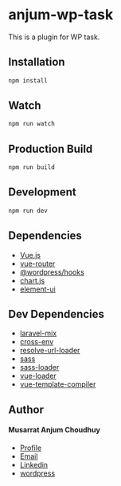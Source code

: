 # anjum-wp-task

This is a plugin for WP task.

## Installation

```bash
npm install
```

## Watch

```bash
npm run watch
```

## Production Build

```bash
npm run build
```

## Development

```bash
npm run dev
```

## Dependencies
- [Vue.js](https://vuejs.org/)
- [vue-router](https://router.vuejs.org/)
- [@wordpress/hooks](https://www.npmjs.com/package/@wordpress/hooks)
- [chart.js](https://www.chartjs.org/)
- [element-ui](https://element.eleme.io/#/en-US)

## Dev Dependencies
- [laravel-mix](https://laravel-mix.com/)
- [cross-env](https://www.npmjs.com/package/cross-env)
- [resolve-url-loader](https://www.npmjs.com/package/resolve-url-loader)
- [sass](https://www.npmjs.com/package/sass)
- [sass-loader](https://www.npmjs.com/package/sass-loader)
- [vue-loader](https://www.npmjs.com/package/vue-loader)
- [vue-template-compiler](https://www.npmjs.com/package/vue-template-compiler)

## Author
#### Musarrat Anjum Choudhuy
- [Profile](https://www.linkedin.com/in/its-tanjim-chowdhury/)
- [Email](mailto:tanjimtc74@gmail.com)
- [Linkedin](https://www.linkedin.com/in/its-tanjim-chowdhury/)
- [wordpress](https://profiles.wordpress.org/tanjimtc71/)
